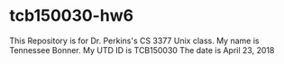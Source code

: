 # tcb150030-hw6
This Repository is for Dr. Perkins's CS 3377 Unix class.
My name is Tennessee Bonner.
My UTD ID is TCB150030
The date is April 23, 2018
